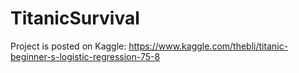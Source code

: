 # TitanicSurvival

Project is posted on Kaggle: https://www.kaggle.com/thebli/titanic-beginner-s-logistic-regression-75-8

